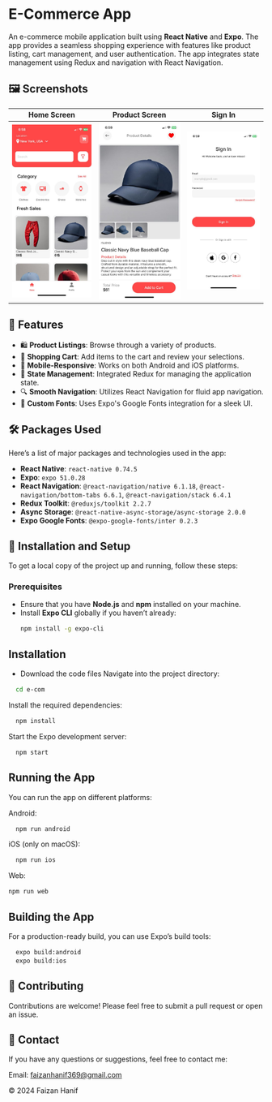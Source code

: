# E-Commerce App

An e-commerce mobile application built using **React Native** and **Expo**. The app provides a seamless shopping experience with features like product listing, cart management, and user authentication. The app integrates state management using Redux and navigation with React Navigation.

## 🖼 Screenshots

| Home Screen                                 | Product Screen                            | Sign In                                       |
|---------------------------------------------|-------------------------------------------|--------------------------------------------|
| ![Home Screen](https://github.com/faiziop05/E-Commerce/blob/main/Photos/ecom%20ss/e1.jpg) | ![Product Screen](https://github.com/faiziop05/E-Commerce/blob/main/Photos/ecom%20ss/e2.jpg) | ![Sign In](https://github.com/faiziop05/E-Commerce/blob/main/Photos/ecom%20ss/e3.jpg) |

## 📜 Features

- 🛍️ **Product Listings**: Browse through a variety of products.
- 🛒 **Shopping Cart**: Add items to the cart and review your selections.
- 📱 **Mobile-Responsive**: Works on both Android and iOS platforms.
- 🔄 **State Management**: Integrated Redux for managing the application state.
- 🔍 **Smooth Navigation**: Utilizes React Navigation for fluid app navigation.
- 🎨 **Custom Fonts**: Uses Expo's Google Fonts integration for a sleek UI.

## 🛠 Packages Used

Here’s a list of major packages and technologies used in the app:

- **React Native**: `react-native 0.74.5`
- **Expo**: `expo 51.0.28`
- **React Navigation**: `@react-navigation/native 6.1.18`, `@react-navigation/bottom-tabs 6.6.1`, `@react-navigation/stack 6.4.1`
- **Redux Toolkit**: `@reduxjs/toolkit 2.2.7`
- **Async Storage**: `@react-native-async-storage/async-storage 2.0.0`
- **Expo Google Fonts**: `@expo-google-fonts/inter 0.2.3`

## 🚀 Installation and Setup

To get a local copy of the project up and running, follow these steps:

### Prerequisites

- Ensure that you have **Node.js** and **npm** installed on your machine.
- Install **Expo CLI** globally if you haven’t already:
  ```bash
  npm install -g expo-cli
## Installation
- Download the code files
Navigate into the project directory:
```bash
  cd e-com
```
Install the required dependencies:
```bash
  npm install
```
Start the Expo development server:
```bash
  npm start
```
## Running the App
You can run the app on different platforms:

Android:
```bash
  npm run android
```
iOS (only on macOS):
```bash
  npm run ios
```
Web:
```bash
npm run web
```
## Building the App
For a production-ready build, you can use Expo’s build tools:
```bash
  expo build:android
  expo build:ios
```
## 🤝 Contributing
Contributions are welcome! Please feel free to submit a pull request or open an issue.

## 📧 Contact
If you have any questions or suggestions, feel free to contact me:

Email: faizanhanif369@gmail.com

© 2024 Faizan Hanif
